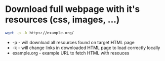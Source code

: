 # Download full webpage with it's resources (css, images, ...)

```bash
wget -p -k https://example.org/
```

- -p - will download all resources found on target HTML page
- -k - will change links in downloaded HTML page to load correctly locally
- example.org - example URL to fetch HTML with resouces
